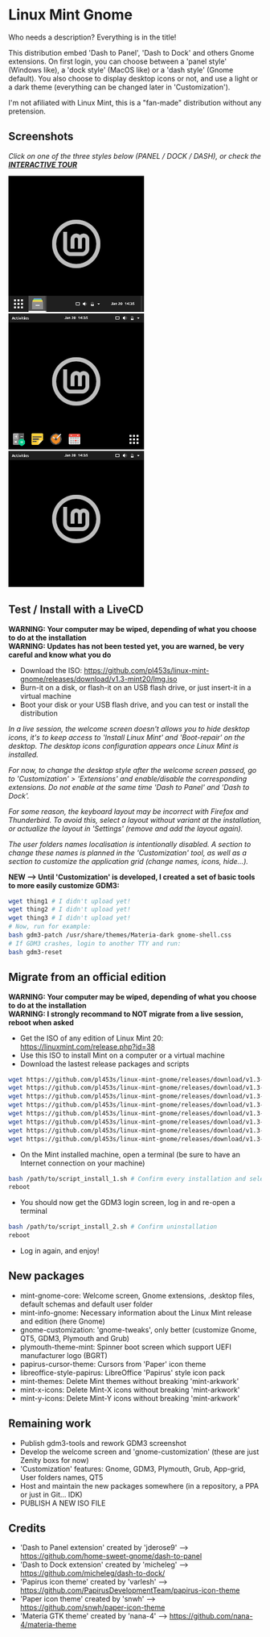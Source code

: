 # Linux Mint Gnome
Who needs a description? Everything is in the title!

This distribution embed 'Dash to Panel', 'Dash to Dock' and others Gnome extensions.
On first login, you can choose between a 'panel style' (Windows like), a 'dock style' (MacOS like) or a 'dash style' (Gnome default).
You also choose to display desktop icons or not, and use a light or a dark theme (everything can be changed later in 'Customization').

I'm not afiliated with Linux Mint, this is a "fan-made" distribution without any pretension.

## Screenshots

*Click on one of the three styles below (PANEL / DOCK / DASH), or check the **[INTERACTIVE TOUR](https://github.com/pl453s/linux-mint-gnome/blob/main/tour/tour.md)***

[![Panel style](btn/panel.png)](https://github.com/pl453s/linux-mint-gnome/blob/main/tour/panel.md)
[![Dock style](btn/dock.png)](https://github.com/pl453s/linux-mint-gnome/blob/main/tour/dock.md)
[![Dash style](btn/dash.png)](https://github.com/pl453s/linux-mint-gnome/blob/main/tour/dash.md)

## Test / Install with a LiveCD

**WARNING: Your computer may be wiped, depending of what you choose to do at the installation**  
**WARNING: Updates has not been tested yet, you are warned, be very careful and know what you do**
- Download the ISO: https://github.com/pl453s/linux-mint-gnome/releases/download/v1.3-mint20/lmg.iso
- Burn-it on a disk, or flash-it on an USB flash drive, or just insert-it in a virtual machine
- Boot your disk or your USB flash drive, and you can test or install the distribution

*In a live session, the welcome screen doesn't allows you to hide desktop icons, it's to keep access to 'Install Linux Mint' and 'Boot-repair' on the desktop.
The desktop icons configuration appears once Linux Mint is installed.*

*For now, to change the desktop style after the welcome screen passed, go to 'Customization' > 'Extensions' and enable/disable the corresponding extensions.
Do not enable at the same time 'Dash to Panel' and 'Dash to Dock'.*

*For some reason, the keyboard layout may be incorrect with Firefox and Thunderbird.
To avoid this, select a layout without variant at the installation, or actualize the layout in 'Settings' (remove and add the layout again).*

*The user folders names localisation is intentionally disabled.
A section to change these names is planned in the 'Customization' tool, as well as a section to customize the application grid (change names, icons, hide...).*

**NEW --> Until 'Customization' is developed, I created a set of basic tools to more easily customize GDM3:**
```bash
wget thing1 # I didn't upload yet!
wget thing2 # I didn't upload yet!
wget thing3 # I didn't upload yet!
# Now, run for example:
bash gdm3-patch /usr/share/themes/Materia-dark gnome-shell.css
# If GDM3 crashes, login to another TTY and run:
bash gdm3-reset
```

## Migrate from an official edition

**WARNING: Your computer may be wiped, depending of what you choose to do at the installation**  
**WARNING: I strongly recommand to NOT migrate from a live session, reboot when asked**
- Get the ISO of any edition of Linux Mint 20: https://linuxmint.com/release.php?id=38
- Use this ISO to install Mint on a computer or a virtual machine
- Download the lastest release packages and scripts
```bash
wget https://github.com/pl453s/linux-mint-gnome/releases/download/v1.3-mint20/mint-gnome-core.deb
wget https://github.com/pl453s/linux-mint-gnome/releases/download/v1.3-mint20/mint-info-gnome.deb
wget https://github.com/pl453s/linux-mint-gnome/releases/download/v1.3-mint20/gnome-customization.deb
wget https://github.com/pl453s/linux-mint-gnome/releases/download/v1.3-mint20/plymouth-theme-mint.deb
wget https://github.com/pl453s/linux-mint-gnome/releases/download/v1.3-mint20/papirus-cursor-theme.deb
wget https://github.com/pl453s/linux-mint-gnome/releases/download/v1.3-mint20/libreoffice-style-papirus.deb
wget https://github.com/pl453s/linux-mint-gnome/releases/download/v1.3-mint20/script_install_1.sh
wget https://github.com/pl453s/linux-mint-gnome/releases/download/v1.3-mint20/script_install_2.sh
```
- On the Mint installed machine, open a terminal (be sure to have an Internet connection on your machine)
```bash
bash /path/to/script_install_1.sh # Confirm every installation and select 'gdm3' instead of 'lightdm'
reboot
```
- You should now get the GDM3 login screen, log in and re-open a terminal
```bash
bash /path/to/script_install_2.sh # Confirm uninstallation
reboot
```
- Log in again, and enjoy!

## New packages

- mint-gnome-core: Welcome screen, Gnome extensions, .desktop files, default schemas and default user folder
- mint-info-gnome: Necessary information about the Linux Mint release and edition (here Gnome)
- gnome-customization: 'gnome-tweaks', only better (customize Gnome, QT5, GDM3, Plymouth and Grub)
- plymouth-theme-mint: Spinner boot screen which support UEFI manufacturer logo (BGRT)
- papirus-cursor-theme: Cursors from 'Paper' icon theme
- libreoffice-style-papirus: LibreOffice 'Papirus' style icon pack
- mint-themes: Delete Mint themes without breaking 'mint-arkwork'
- mint-x-icons: Delete Mint-X icons without breaking 'mint-arkwork'
- mint-y-icons: Delete Mint-Y icons without breaking 'mint-arkwork'

## Remaining work

- Publish gdm3-tools and rework GDM3 screenshot
- Develop the welcome screen and 'gnome-customization' (these are just Zenity boxs for now)
- 'Customization' features: Gnome, GDM3, Plymouth, Grub, App-grid, User folders names, QT5
- Host and maintain the new packages somewhere (in a repository, a PPA or just in Git... IDK)
- PUBLISH A NEW ISO FILE

## Credits

- 'Dash to Panel extension' created by 'jderose9' --> https://github.com/home-sweet-gnome/dash-to-panel
- 'Dash to Dock extension' created by 'micheleg' --> https://github.com/micheleg/dash-to-dock/
- 'Papirus icon theme' created by 'varlesh' --> https://github.com/PapirusDevelopmentTeam/papirus-icon-theme
- 'Paper icon theme' created by 'snwh' --> https://github.com/snwh/paper-icon-theme
- 'Materia GTK theme' created by 'nana-4' --> https://github.com/nana-4/materia-theme
